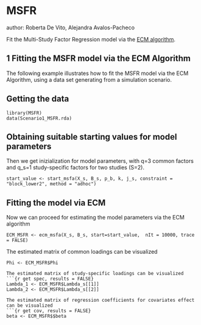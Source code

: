 # MSFR

author: Roberta De Vito, Alejandra Avalos-Pacheco

Fit the Multi-Study Factor Regression model via the [ECM algorithm](#1-fitting-a-msfa-model-via-the-ecm-algorithm).

## 1 Fitting the MSFR model via the ECM Algorithm

The following example illustrates how to fit the MSFR model via the ECM Algorithm, 
using a data set generating from a simulation scenario. 

## Getting the data

```{r help2, echo = TRUE, results = TRUE, tidy = TRUE}
library(MSFR)
data(Scenario1_MSFR.rda)
```

## Obtaining suitable starting values for model parameters
Then we get inizialization for model parameters, with q=3 common
factors and q_s=1 study-specific factors for two studies (S=2).

```{r, starting values, messages = FALSE}
start_value <- start_msfa(X_s, B_s, p_b, k, j_s, constraint = "block_lower2", method = "adhoc")
```

## Fitting the model via ECM
Now we can proceed for estimating the model parameters via the ECM algorithm

```{r get estimate, results = FALSE}
ECM_MSFR <- ecm_msfa(X_s, B_s, start=start_value,  nIt = 10000, trace = FALSE)
```

The estimated matrix of common loadings can be visualized
```{r get common, results = FALSE}
Phi <- ECM_MSFR$Phi

The estimated matrix of study-specific loadings can be visualized
```{r get spec, results = FALSE}
Lambda_1 <- ECM_MSFR$Lambda_s[[1]]
Lambda_2 <- ECM_MSFR$Lambda_s[[2]]

The estimated matrix of regression coefficients for covariates effect can be visualized
```{r get cov, results = FALSE}
beta <- ECM_MSFR$$beta
